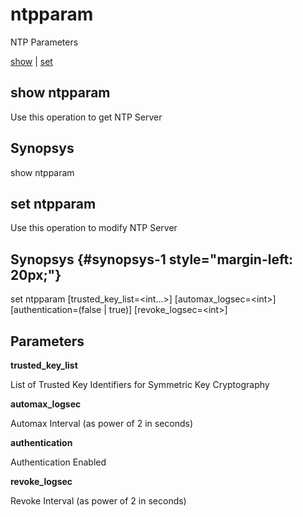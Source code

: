 # ntpparam

NTP Parameters

[show](#show%20ntpparam) | [set](#set%20ntpparam)

## show ntpparam

Use this operation to get NTP Server

## Synopsys 

show ntpparam

## set ntpparam

Use this operation to modify NTP Server

## Synopsys {#synopsys-1 style="margin-left: 20px;"}

set ntpparam \[trusted\_key\_list=&lt;int...&gt;\] \[automax\_logsec=&lt;int&gt;\] \[authentication=(false | true)\] \[revoke\_logsec=&lt;int&gt;\]

## Parameters 

**trusted\_key\_list**

List of Trusted Key Identifiers for Symmetric Key Cryptography

**automax\_logsec**

Automax Interval (as power of 2 in seconds)

**authentication**

Authentication Enabled

**revoke\_logsec**

Revoke Interval (as power of 2 in seconds)
